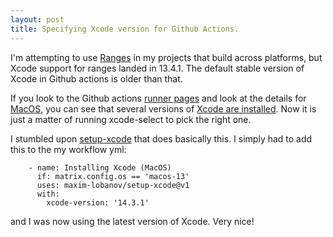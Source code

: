 ```yaml
---
layout: post
title: Specifying Xcode version for Github Actions.
---
```


I'm attempting to use [Ranges](https://en.cppreference.com/w/cpp/ranges) in my projects that build across platforms, but Xcode support for ranges landed in 13.4.1.  The default stable version of Xcode in Github actions is older than that.

If you look to the Github actions [runner pages](https://github.com/actions/runner-images/tree/main) and look at the details for [MacOS](https://github.com/actions/runner-images/blob/main/images/macos/macos-13-Readme.md), you can see that several versions of [Xcode are installed](https://github.com/actions/runner-images/blob/main/images/macos/macos-13-Readme.md#xcode).  Now it is just a matter of running xcode-select to pick the right one.

I stumbled upon [setup-xcode](https://github.com/maxim-lobanov/setup-xcode) that does basically this.  I simply had to add this to the my workflow yml:

```
    - name: Installing Xcode (MacOS)
      if: matrix.config.os == 'macos-13'
      uses: maxim-lobanov/setup-xcode@v1
      with:
        xcode-version: '14.3.1'

```

and I was now using the latest version of Xcode.  Very nice!


